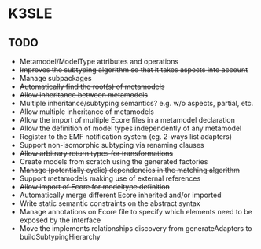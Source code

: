 K3SLE
=====

TODO
----
* Metamodel/ModelType attributes and operations
* ~~Improves the subtyping algorithm so that it takes aspects into account~~
* Manage subpackages
* ~~Automatically find the root(s) of metamodels~~
* ~~Allow inheritance between metamodels~~
* Multiple inheritance/subtyping semantics? e.g. w/o aspects, partial, etc.
* Allow multiple inheritance of metamodels
* Allow the import of multiple Ecore files in a metamodel declaration
* Allow the definition of model types independently of any metamodel
* Register to the EMF notification system (eg. 2-ways list adapters)
* Support non-isomorphic subtyping via renaming clauses
* ~~Allow arbitrary return types for transformations~~
* Create models from scratch using the generated factories
* ~~Manage (potentially cyclic) dependencies in the matching algorithm~~
* Support metamodels making use of external references
* ~~Allow import of Ecore for modeltype definition~~
* Automatically merge different Ecore inherited and/or imported
* Write static semantic constraints on the abstract syntax
* Manage annotations on Ecore file to specify which elements need to be exposed by the interface
* Move the implements relationships discovery from generateAdapters to buildSubtypingHierarchy

